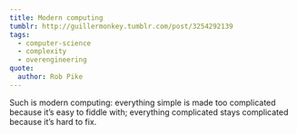 ```yaml
---
title: Modern computing
tumblr: http://guillermonkey.tumblr.com/post/3254292139
tags:
  - computer-science
  - complexity
  - overengineering
quote:
  author: Rob Pike
---
```


Such is modern computing: everything simple is made too complicated because it’s easy to fiddle with; everything complicated stays complicated because it’s hard to fix.
